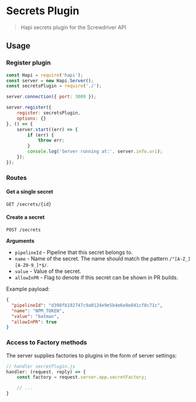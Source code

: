 # Secrets Plugin
> Hapi secrets plugin for the Screwdriver API

## Usage

### Register plugin

```javascript
const Hapi = require('hapi');
const server = new Hapi.Server();
const secretsPlugin = require('./');

server.connection({ port: 3000 });

server.register({
    register: secretsPlugin,
    options: {}
}, () => {
    server.start((err) => {
        if (err) {
            throw err;
        }
        console.log('Server running at:', server.info.uri);
    });
});
```

### Routes
#### Get a single secret

`GET /secrets/{id}`

#### Create a secret

`POST /secrets`

**Arguments**

* `pipelineId` - Pipeline that this secret belongs to.
* `name` - Name of the secret. The name should match the pattern `/^[A-Z_][A-Z0-9_]*$/`.
* `value` - Value of the secret.
* `allowInPR` - Flag to denote if this secret can be shown in PR builds.

Example payload:
```json
{
  "pipelineId": "d398fb192747c9a0124e9e5b4e6e8e841cf8c71c",
  "name": "NPM_TOKEN",
  "value": "batman",
  "allowInPR": true
}
```

### Access to Factory methods
The server supplies factories to plugins in the form of server settings:

```js
// handler secretPlugin.js
handler: (request, reply) => {
    const factory = request.server.app.secretFactory;

    // ...
}
```
